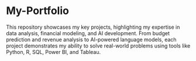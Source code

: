 # My-Portfolio
This repository showcases my key projects, highlighting my expertise in data analysis, financial modeling, and AI development. From budget prediction and revenue analysis to AI-powered language models, each project demonstrates my ability to solve real-world problems using tools like Python, R, SQL, Power BI, and Tableau.
